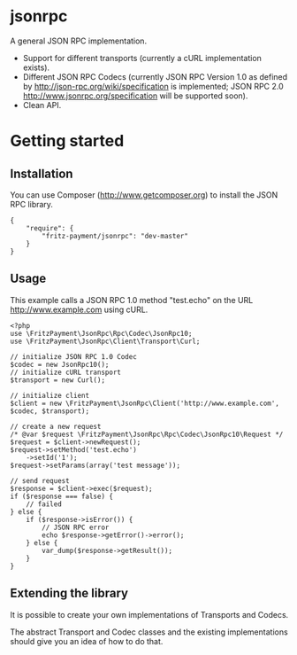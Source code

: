 jsonrpc
=======

A general JSON RPC implementation.

* Support for different transports (currently a cURL implementation exists).
* Different JSON RPC Codecs (currently JSON RPC Version 1.0 as defined by http://json-rpc.org/wiki/specification is implemented; JSON RPC 2.0 http://www.jsonrpc.org/specification will be supported soon).
* Clean API.

# Getting started

## Installation

You can use Composer (http://www.getcomposer.org) to install the JSON RPC library.

    {
        "require": {
            "fritz-payment/jsonrpc": "dev-master"
        }
    }

## Usage

This example calls a JSON RPC 1.0 method "test.echo" on the URL http://www.example.com using cURL.

    <?php
    use \FritzPayment\JsonRpc\Rpc\Codec\JsonRpc10;
    use \FritzPayment\JsonRpc\Client\Transport\Curl;

    // initialize JSON RPC 1.0 Codec
    $codec = new JsonRpc10();
    // initialize cURL transport
    $transport = new Curl();

    // initialize client
    $client = new \FritzPayment\JsonRpc\Client('http://www.example.com', $codec, $transport);

    // create a new request
    /* @var $request \FritzPayment\JsonRpc\Rpc\Codec\JsonRpc10\Request */
    $request = $client->newRequest();
    $request->setMethod('test.echo')
        ->setId('1');
    $request->setParams(array('test message'));

    // send request
    $response = $client->exec($request);
    if ($response === false) {
        // failed
    } else {
        if ($response->isError()) {
            // JSON RPC error
            echo $response->getError()->error();
        } else {
            var_dump($response->getResult());
        }
    }

## Extending the library

It is possible to create your own implementations of Transports and Codecs.

The abstract Transport and Codec classes and the existing implementations should give you an idea of how to do that.
